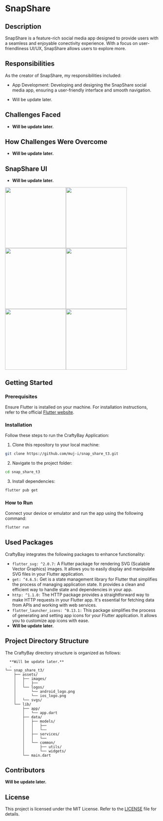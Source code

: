 # SnapShare

## Description
SnapShare is a feature-rich social media app designed to provide users with a seamless and enjoyable conectivity experience. With a focus on user-friendliness UI/UX, SnapShare allows users to explore more.

## Responsibilities
As the creator of SnapShare, my responsibilities included:

 - App Development: Developing and designing the SnapShare social media app, ensuring a user-friendly interface and smooth navigation.

 - Will be update later.
 <!-- - Product Management: Organizing products into categories. Implementing a dynamic product carousel slider for an engaging shopping experience.

 - User Profiles: Enabling users to create and manage their profiles, making it convenient for them to track their orders and preferences.

 - Product Customization: Implementing the ability for users to select products by color and size, ensuring they can find items that suit their preferences.

 - Wishlist Functionality: Allowing users to add products to their wishlist, making it easy for them to save items they are interested in for future purchases.

 - Product Reviews: Incorporating a review system, enabling users to share their thoughts and experiences with purchased products. -->

## Challenges Faced

 - **Will be update later.**

<!-- During the development of CraftyBay, several challenges were encountered, including:

 - User Authentication: Overcoming the challenge of securely saving and managing user tokens to ensure data privacy and user account protection.

 - Navigation Design: Creating an intuitive and user-friendly navigation system that helps users easily access their cart, wishlist, and additional options.

 - State Management and API Optimization: Ensuring efficient state management within the app and minimizing unnecessary API calls to enhance performance and reduce data usage. -->

## How Challenges Were Overcome
 - **Will be update later.**
<!-- To address these challenges, several strategies and solutions were implemented:

 - User Authentication: Rigorous security measures were put in place to safeguard user tokens, ensuring that user accounts and data are protected from unauthorized access.

 - Navigation Design: Extensive user testing and feedback collection were conducted to refine the app's navigation, making it as intuitive as possible for users to access their cart, wishlist, and other options.

 - State Management: We implemented a robust state management system, utilizing tools and libraries such as GetX or the built-in setState mechanism, depending on the app's architecture. This allowed us to efficiently manage the app's state, ensuring data consistency and responsiveness.

 - Reducing API calls: To optimize app performance, we've reduced the number of API calls where data is fetched and updated only when needed, reducing app data consumption and enhancing user experience.

CraftyBay is continuously evolving to enhance the shopping experience for users, and your feedback and contributions are welcome. Thank you for considering CraftyBay for your ecommerce needs! -->


## SnapShare UI
<!--
### Video demonstration of News Reader

[![Video](https://img.youtube.com/vi/xxx/hqdefault.jpg)](https://www.youtube.com/watch?v=)
-->

 - **Will be update later.**
<div style="display: flex; flex-wrap: wrap;">
    <img src="https://github.com/muj-i/snap_share_t3/blob/main/screenshots/ss1.png?raw=true" width="200" />
    <img src="https://github.com/muj-i/snap_share_t3/blob/main/screenshots/ss2.png?raw=true" width="200" />
    <img src="https://github.com/muj-i/snap_share_t3/blob/main/screenshots/ss3.png?raw=true" width="200" />
    <img src="https://github.com/muj-i/snap_share_t3/blob/main/screenshots/ss4.png?raw=true" width="200" />
    <img src="https://github.com/muj-i/snap_share_t3/blob/main/screenshots/ss5.png?raw=true" width="200" />
    <img src="https://github.com/muj-i/snap_share_t3/blob/main/screenshots/ss6.png?raw=true" width="200" />
</div>

## Getting Started

### Prerequisites

Ensure Flutter is installed on your machine. For installation instructions, refer to the official [Flutter website](https://flutter.dev/docs/get-started/install).

### Installation

Follow these steps to run the CraftyBay Application:

1. Clone this repository to your local machine:

```bash
git clone https://github.com/muj-i/snap_share_t3.git
```

2. Navigate to the project folder:

```bash
cd snap_share_t3
```

3. Install dependencies:

```bash
flutter pub get
```

### How to Run

Connect your device or emulator and run the app using the following command:

```bash
flutter run
```
## Used Packages

CraftyBay integrates the following packages to enhance functionality:
 - `flutter_svg: ^2.0.7:` A Flutter package for rendering SVG (Scalable Vector Graphics) images. It allows you to easily display and manipulate SVG files in your Flutter application.
 - `get: ^4.6.5:` Get is a state management library for Flutter that simplifies the process of managing application state. It provides a clean and efficient way to handle state and dependencies in your app.
 - `http: ^1.1.0:` The HTTP package provides a straightforward way to make HTTP requests in your Flutter app. It's essential for fetching data from APIs and working with web services.
 - `flutter_launcher_icons: ^0.13.1:` This package simplifies the process of generating and setting app icons for your Flutter application. It allows you to customize app icons with ease.
 - **Will be update later.**
  
## Project Directory Structure

The CraftyBay directory structure is organized as follows:

```
  **Will be update later.**
  .
└── snap_share_t3/
    ├── assets/
    │   ├── images/
    │   │   ├── 
    │   └── logos/
    │       └── android_logo.png
    │       └── ios_logo.png
    │   └── svgs/
    └── lib/
        ├── app/
        │   └── app.dart
        ├── data/
        │   ├── models/
        │   │   ├── 
        │   │   └── 
        │   ├── services/
        │   │   └── 
        │   └── common/
        │       ├── utils/
        │       └── widgets/
        └── main.dart
```

## Contributors

  **Will be update later.**
<!-- - [Mujahedul Islam](https://github.com/muj-i) -->
## License

This project is licensed under the MIT License. Refer to the [LICENSE](LICENSE) file for details.